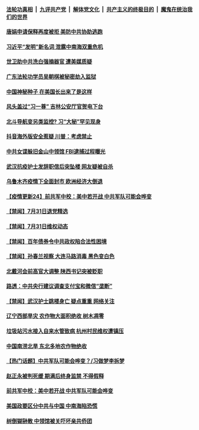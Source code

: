 

####  [法轮功真相](../../../../basic/blob/master/README.md?t=08011602) &nbsp;|&nbsp; [九评共产党](../../../../9ping.md/blob/master/README.md?t=08011602) &nbsp;|&nbsp; [解体党文化](../../../../jtdwh.md/blob/master/README.md?t=08011602)  &nbsp;|&nbsp; [共产主义的终极目的](../../../../gczydzjmd.md/blob/master/README.md?t=08011602) &nbsp;|&nbsp; [魔鬼在统治我们的世界](../../../../mgztzwmdsj.md/blob/master/README.md?t=08011602) 

#### [唐娟申请保释再度被拒 美防中共协助逃跑](../pages/prog204/a102907856.md?t=08011602) 

#### [习近平“发明”新名词 泄露中南海双重危机](../pages/prog204/a102907816.md?t=08011602) 

#### [世卫助中共洗白强摘器官 遭美媒质疑](../pages/prog204/a102907782.md?t=08011602) 

#### [广东法轮功学员吴朝棋被秘密劫入监狱](../pages/prog204/a102907758.md?t=08011602) 

#### [中国神秘种子 在美国长出来了是这样](../pages/prog204/a102907735.md?t=08011602) 

#### [风头盖过“习一尊” 吉林公安厅官贺电下台](../pages/prog204/a102907719.md?t=08011602) 

#### [北斗导航变另类监控? 习“大秘”罕见现身](../pages/prog204/a102907681.md?t=08011602) 

#### [抖音海外版安全惹疑 川普：考虑禁止](../pages/prog204/a102907654.md?t=08011602) 

#### [中共女谍躲旧金山中领馆 FBI逮捕过程曝光](../pages/prog204/a102907645.md?t=08011602) 

#### [武汉抗疫护士发辞职信后突坠楼 网友疑被自杀](../pages/prog204/a102907632.md?t=08011602) 

#### [乌鲁木齐疫情下全面封市 欧洲经济大倒退](../pages/prog204/a102907489.md?t=08011602) 

#### [【疫情更新24】前共军中校：美中若开战 中共军队可能会哗变](../pages/prog204/a102897569.md?t=08011602) 


#### [【禁闻】7月31日退党精选](../pages/prog204/a102907575.md?t=08011602) 

#### [【禁闻】7月31日维权动态](../pages/prog204/a102907571.md?t=08011602) 

#### [【禁闻】百年债券令中共政权陷合法性困境](../pages/prog204/a102907561.md?t=08011602) 


#### [【禁闻】孙春兰视察 大连马路消毒 黑色变白色](../pages/prog204/a102907509.md?t=08011602) 

#### [北戴河会前高官大调整 陕西书记突被贬职](../pages/prog204/a102907457.md?t=08011602) 

#### [路透：中共央行建议调查支付宝和微信“垄断”](../pages/prog204/a102907456.md?t=08011602) 

#### [【禁闻】武汉护士跳楼身亡 疑点重重 网络关注](../pages/prog204/a102907453.md?t=08011602) 

#### [辽宁西部旱灾 农作物大面积绝收 树木凋零](../pages/prog204/a102907334.md?t=08011602) 

#### [垃圾站污水接入自来水管致病 杭州村民维权遭镇压](../pages/prog204/a102907244.md?t=08011602) 

#### [中国南涝北旱 东北多地农作物绝收](../pages/prog204/a102907105.md?t=08011602) 

#### [【热门话题】中共军队可能会哗变？/习做梦李拆梦](../pages/prog204/a102907007.md?t=08011602) 

#### [赵正永被判死缓 期满后终身监禁 不得假释](../pages/prog204/a102907054.md?t=08011602) 

#### [前共军中校：美中若开战 中共军队可能会哗变](../pages/prog204/a102907060.md?t=08011602) 

#### [美国政要区分中共与中国 中南海陷恐慌](../pages/prog204/a102907000.md?t=08011602) 

#### [树倒猢狲散 中领馆被关吓坏亲共侨团](../pages/prog204/a102906919.md?t=08011602) 

